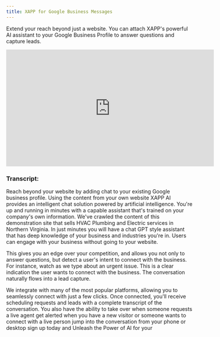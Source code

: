 ```yaml
---
title: XAPP for Google Business Messages
---
```


Extend your reach beyond just a website.  You can attach XAPP's powerful AI assistant to your Google Business Profile to answer questions and capture leads.

<div style={{width: '90%'}}>

<iframe width="560" height="315" src="https://www.youtube.com/embed/qLeqjAIFoNM?si=6yVvxm7etJVXe_Hc" title="YouTube video player" frameborder="0" allow="accelerometer; autoplay; clipboard-write; encrypted-media; gyroscope; picture-in-picture; web-share" allowfullscreen></iframe>

<h3>Transcript: </h3>
<p>
Reach beyond your website by adding chat
to your existing Google business profile.
Using the content from your own website
XAPP AI provides an intelligent chat
solution powered by artificial
intelligence.  You're up and running in
minutes with a capable assistant that's
trained on your company's own
information.  We've crawled the content of
this demonstration site that sells HVAC
Plumbing and Electric services in
Northern Virginia. In just minutes you
will have a chat GPT style assistant
that has deep knowledge of your business
and industries you're in.  Users can
engage with your business without going
to your website. 
</p>
<p>
This gives you an edge over your
competition, and allows you not only to
answer questions, but detect a user's
intent to connect with the
business.  For instance, watch as we type
about an urgent issue. This is a clear
indication the user wants to connect
with the business.  The conversation
naturally flows into a lead
capture.  </p>
<p>We integrate with many of the
most popular platforms, allowing you to
seamlessly connect with just a few
clicks.  Once connected, you'll receive
scheduling requests and leads with a
complete transcript of the
conversation.  You also have the ability
to take over when someone requests a
live agent get alerted when you have a new
visitor or someone wants to connect with
a live person jump into the conversation from your
phone or desktop sign up today and
Unleash the Power of AI for your
</p>

</div>